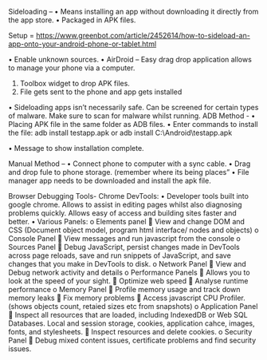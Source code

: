 Sideloading – 
•	Means installing an app without downloading it directly from the app store.
•	Packaged in APK files.

Setup = https://www.greenbot.com/article/2452614/how-to-sideload-an-app-onto-your-android-phone-or-tablet.html

•	Enable unknown sources.
•	AirDroid – Easy drag drop application allows to manage your phone via a computer. 
1.	Toolbox widget to drop APK files. 
2.	File gets sent to the phone and app gets installed

•	Sideloading apps isn’t necessarily safe. Can be screened for certain types of malware. Make sure to scan for malware whilst running.
ADB Method -
•	Placing APK file in the same folder as ADB files.
•	Enter commands to install the file: adb install testapp.apk or adb install C:\Android\testapp.apk

•	Message to show installation complete.

Manual Method –
•	Connect phone to computer with a sync cable.
•	Drag and drop fule to phone storage. (remember where its being places”
•	File manager app needs to be downloaded and install the apk file.










Browser Debugging Tools- 
Chrome DevTools:
•	Developer tools built into google chrome. Allows to assist in editing pages whilst also diagnosing problems quickly. Allows easy of access and building sites faster and better.
•	Various Panels:
o	Elements panel
	View and change DOM and CSS (Document object model, program html interface/ nodes and objects)
o	Console Panel
	View messages and run javascript from the console
o	Sources Panel
	Debug JavaScript, persist changes made in DevTools across page reloads, save and run snippets of JavaScript, and save changes that you make in DevTools to disk.
o	Network Panel
	View and Debug network activity and details
o	Performance Panels
	Allows you to look at the speed of your sight.
	Optimize web speed
	Analyse runtime performance
o	Memory Panel
	Profile memory usage and track down memory leaks
	Fix memory problems
	Access javascript CPU Profiler. (shows objects count, retaied sizes etc from snapshots)
o	Application Panel
	Inspect all resources that are loaded, including IndexedDB or Web SQL Databases. Local and session storage, cookies, application cahce, images, fonts, and stylesheets.
	Inspect resources and delete cookies.
o	Security Panel
	Debug mixed content issues, certificate problems and find security issues. 
